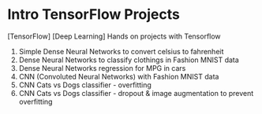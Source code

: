 # Intro TensorFlow Projects

[TensorFlow] [Deep Learning] Hands on projects with Tensorflow

1. Simple Dense Neural Networks to convert celsius to fahrenheit
2. Dense Neural Networks to classify clothings in Fashion MNIST data
3. Dense Neural Networks regression for MPG in cars
4. CNN (Convoluted Neural Networks) with Fashion MNIST data
5. CNN Cats vs Dogs classifier - overfitting
6. CNN Cats vs Dogs classifier - dropout & image augmentation to prevent overfitting
